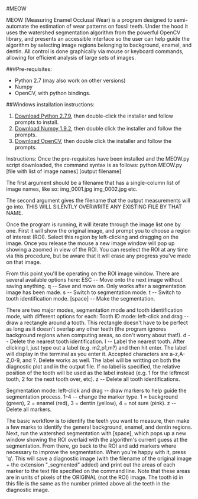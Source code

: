 #MEOW

MEOW (Measuring Enamel Occlusal Wear) is a program designed to semi-automate the estimation of wear patterns on fossil teeth. Under the hood it uses the watershed segmentation algorithm from the powerful OpenCV library, and presents an accessible interface so the user can help guide the algorithm by selecting image regions belonging to background, enamel, and dentin. All control is done graphically via mouse or keyboard commands, allowing for efficient analysis of large sets of images.

###Pre-requisites:
* Python 2.7 (may also work on other versions)
* Numpy
* OpenCV, with python bindings.

##Windows installation instructions:
1. [Download Python 2.7.9](https://www.python.org/ftp/python/2.7.9/python-2.7.9.msi), then double-click the installer and follow prompts to install.
2. [Download Numpy 1.9.2](http://sourceforge.net/projects/numpy/files/NumPy/1.9.2/numpy-1.9.2-win32-superpack-python2.7.exe/download), then double click the installer and follow the prompts.
3. [Download OpenCV](http://sourceforge.net/projects/opencvlibrary/files/opencv-win/3.0.0/opencv-3.0.0.exe/download), then double click the installer and follow the prompts.

Instructions:
Once the pre-requisites have been installed and the MEOW.py script downloaded, the command syntax is as follows:
python MEOW.py [file with list of image names] [output filename]

The first argument should be a filename that has a single-column list of image names, like so:
img_0001.jpg
img_0002.jpg
etc.

The second argument gives the filename that the output measurements will go into. THIS WILL SILENTLY OVERWRITE ANY EXISTING FILE BY THAT NAME.

Once the program is running, it will iterate through the image list one by one. First it will show the original image, and prompt you to choose a region of interest (ROI). Select this region by left-clicking and dragging on the image. Once you release the mouse a new image window will pop up showing a zoomed in view of the ROI. You can reselect the ROI at any time via this procedure, but be aware that it will erase any progress you've made on that image.

From this point you'll be operating on the ROI image window. There are several available options here:
ESC -- Move onto the next image without saving anything.
q -- Save and move on. Only works after a segmentation image has been made.
s -- Switch to segmentation mode.
t -- Switch to tooth identification mode.
[space] -- Make the segmentation.

There are two major modes, segmentation mode and tooth identification mode, with different options for each:
Tooth ID mode:
left-click and drag -- draw a rectangle around a tooth. This rectangle doesn't have to be perfect as long as it doesn't overlap any other teeth (the program ignores background regions when computing areas, so don't worry about that!).
d -- Delete the nearest tooth identification.
l -- Label the nearest tooth. After clicking l, just type out a label (e.g. m2,p1,m?) and then hit enter. The label will display in the terminal as you enter it. Accepted characters are a-z,A-Z,0-9, and ?. Delete works as well. The label will be writting on both the diagnostic plot and in the output file. If no label is specified, the relative position of the tooth will be used as the label instead (e.g. 1 for the leftmost tooth, 2 for the next tooth over, etc). 
z -- Delete all tooth identifications.

Segmentation mode:
left-click and drag -- draw markers to help guide the segmentation process.
1-4 -- change the marker type. 1 = background (green), 2 = enamel (red), 3 = dentin (yellow), 4 = not sure (pink).
z -- Delete all markers.

The basic workflow is to identify the teeth you want to measure, then make a few marks to identify the general background, enamel, and dentin regions. Next, run the watershed segmentation with [space], which pops up a new window showing the ROI overlaid with the algorithm's current guess at the segmentation. From there, go back to the ROI and add markers where necessary to improve the segmentation. When you're happy with it, press 'q'. This will save a diagnostic image (with the filename of the original image + the extension "_segmented" added) and print out the areas of each marker to the text file specified on the command line. Note that these areas are in units of pixels of the ORIGINAL (not the ROI) image. The tooth id in this file is the same as the number printed above all the teeth in the diagnostic image.
